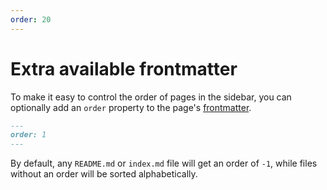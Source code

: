 ```yaml
---
order: 20
---
```


# Extra available frontmatter

To make it easy to control the order of pages in the sidebar, you can optionally add an `order` property to the page's [frontmatter](https://v2.vuepress.vuejs.org/guide/page.html#frontmatter).

```md
---
order: 1
---
```

By default, any `README.md` or `index.md` file will get an order of `-1`, while files without an order will be sorted alphabetically.
